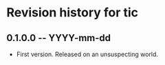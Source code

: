 # Revision history for tic

## 0.1.0.0 -- YYYY-mm-dd

* First version. Released on an unsuspecting world.
